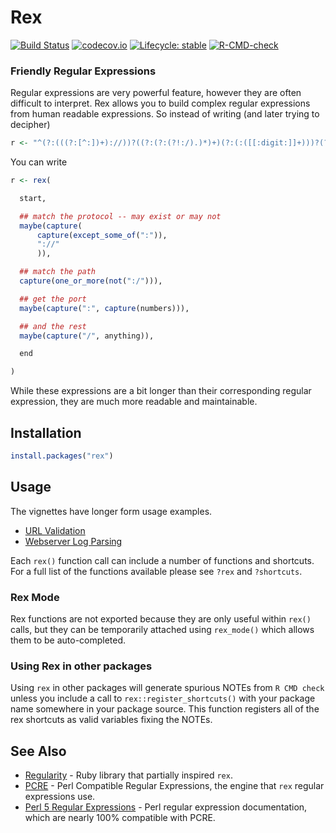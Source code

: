 # Rex

<!-- badges: start -->
[![Build Status](https://travis-ci.org/kevinushey/rex.png?branch=master)](https://travis-ci.org/kevinushey/rex)
[![codecov.io](https://codecov.io/github/kevinushey/rex/coverage.svg?branch=master)](https://codecov.io/github/kevinushey/rex?branch=master)
[![Lifecycle: stable](https://img.shields.io/badge/lifecycle-stable-brightgreen.svg)](https://www.tidyverse.org/lifecycle/#stable)
[![R-CMD-check](https://github.com/kevinushey/rex/workflows/R-CMD-check/badge.svg)](https://github.com/kevinushey/rex/actions)
<!-- badges: end -->

### Friendly Regular Expressions

Regular expressions are very powerful feature, however they are often difficult
to interpret. Rex allows you to build complex regular expressions from human
readable expressions.  So instead of writing (and later trying to decipher)
```r
r <- "^(?:(((?:[^:])+)://))?((?:(?:(?!:/).)*)+)(?:(:([[:digit:]]+)))?(?:(/.*))?$"
```

You can write

```r
r <- rex(

  start,

  ## match the protocol -- may exist or may not
  maybe(capture(
      capture(except_some_of(":")),
      "://"
      )),

  ## match the path
  capture(one_or_more(not(":/"))),

  ## get the port
  maybe(capture(":", capture(numbers))),

  ## and the rest
  maybe(capture("/", anything)),

  end

)
```

While these expressions are a bit longer than their corresponding regular
expression, they are much more readable and maintainable.

## Installation

```r
install.packages("rex")
```

## Usage

The vignettes have longer form usage examples.

- [URL Validation](http://rpubs.com/jimhester/rex-url_parsing)
- [Webserver Log Parsing](http://rpubs.com/jimhester/rex-log_parsing)

Each `rex()` function call can include a number of functions and shortcuts.
For a full list of the functions available please see `?rex` and `?shortcuts`.

### Rex Mode

Rex functions are not exported because they are only useful within `rex()`
calls, but they can be temporarily attached using `rex_mode()` which allows
them to be auto-completed.

### Using Rex in other packages

Using `rex` in other packages will generate spurious NOTEs from `R CMD check`
unless you include a call to `rex::register_shortcuts()` with your package name
somewhere in your package source.  This function registers all of the rex
shortcuts as valid variables fixing the NOTEs.

## See Also
- [Regularity](https://github.com/andrewberls/regularity) - Ruby library that
  partially inspired `rex`.
- [PCRE](http://www.pcre.org/) - Perl Compatible Regular Expressions, the
  engine that `rex` regular expressions use.
- [Perl 5 Regular Expressions](http://perldoc.perl.org/perlre.html) - Perl
  regular expression documentation, which are nearly 100% compatible with PCRE.
